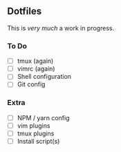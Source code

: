 ## Dotfiles
This is _very much_ a work in progress.

### To Do
- [ ] tmux (again)
- [ ] vimrc (again)
- [ ] Shell configuration
- [ ] Git config

### Extra
- [ ] NPM / yarn config
- [ ] vim plugins
- [ ] tmux plugins
- [ ] Install script(s)
